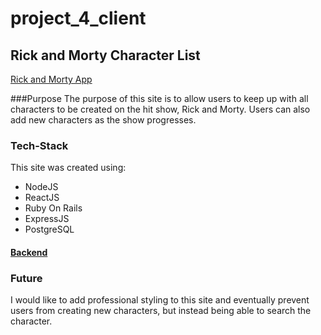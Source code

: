 # project_4_client

## Rick and Morty Character List

[Rick and Morty App](https://rick-and-mortyapp.herokuapp.com/)

###Purpose
The purpose of this site is to allow users to keep up with all characters to be created on the hit show, Rick and Morty. Users can also add new characters as the show progresses.

### Tech-Stack
This site was created using:
- NodeJS
- ReactJS
- Ruby On Rails
- ExpressJS
- PostgreSQL
#### [Backend](https://github.com/ggiles4/project4)

### Future
I would like to add professional styling to this site and eventually prevent users from creating new characters, but instead being able to search the character.